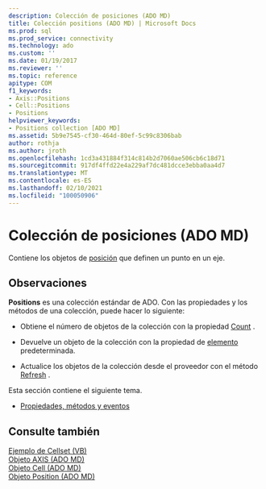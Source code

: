 ```yaml
---
description: Colección de posiciones (ADO MD)
title: Colección positions (ADO MD) | Microsoft Docs
ms.prod: sql
ms.prod_service: connectivity
ms.technology: ado
ms.custom: ''
ms.date: 01/19/2017
ms.reviewer: ''
ms.topic: reference
apitype: COM
f1_keywords:
- Axis::Positions
- Cell::Positions
- Positions
helpviewer_keywords:
- Positions collection [ADO MD]
ms.assetid: 5b9e7545-cf30-464d-80ef-5c99c8306bab
author: rothja
ms.author: jroth
ms.openlocfilehash: 1cd3a431884f314c814b2d7060ae506cb6c18d71
ms.sourcegitcommit: 917df4ffd22e4a229af7dc481dcce3ebba0aa4d7
ms.translationtype: MT
ms.contentlocale: es-ES
ms.lasthandoff: 02/10/2021
ms.locfileid: "100050906"
---
```

# <a name="positions-collection-ado-md"></a>Colección de posiciones (ADO MD)
Contiene los objetos de [posición](./position-object-ado-md.md) que definen un punto en un eje.  
  
## <a name="remarks"></a>Observaciones  
 **Positions** es una colección estándar de ADO. Con las propiedades y los métodos de una colección, puede hacer lo siguiente:  
  
-   Obtiene el número de objetos de la colección con la propiedad [Count](../ado-api/count-property-ado.md) .  
  
-   Devuelve un objeto de la colección con la propiedad de [elemento](../ado-api/item-property-ado.md) predeterminada.  
  
-   Actualice los objetos de la colección desde el proveedor con el método [Refresh](../ado-api/refresh-method-ado.md) .  
  
 Esta sección contiene el siguiente tema.  
  
-   [Propiedades, métodos y eventos](./positions-collection-properties-methods-and-events.md)  
  
## <a name="see-also"></a>Consulte también  
 [Ejemplo de Cellset (VB)](./cellset-example-vb.md)   
 [Objeto AXIS (ADO MD)](./axis-object-ado-md.md)   
 [Objeto Cell (ADO MD)](./cell-object-ado-md.md)   
 [Objeto Position (ADO MD)](./position-object-ado-md.md)